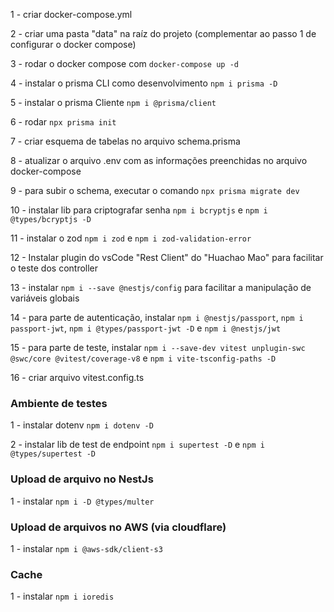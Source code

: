 1 - criar docker-compose.yml

2 - criar uma pasta "data" na raíz do projeto (complementar ao passo 1 de configurar o docker compose)

3 - rodar o docker compose com `docker-compose up -d`

4 - instalar o prisma CLI como desenvolvimento `npm i prisma -D`

5 - instalar o prisma Cliente `npm i @prisma/client`

6 - rodar `npx prisma init`

7 - criar esquema de tabelas no arquivo schema.prisma

8 - atualizar o arquivo .env com as informações preenchidas no arquivo docker-compose

9 - para subir o schema, executar o comando `npx prisma migrate dev`

10 - instalar lib para criptografar senha `npm i bcryptjs` e `npm i @types/bcryptjs -D`

11 - instalar o zod `npm i zod` e `npm i zod-validation-error`

12 - Instalar plugin do vsCode "Rest Client" do "Huachao Mao" para facilitar o teste dos controller

13 - instalar `npm i --save @nestjs/config` para facilitar a manipulação de variáveis globais

14 - para parte de autenticação, instalar `npm i @nestjs/passport`, `npm i passport-jwt`, `npm i @types/passport-jwt -D` e `npm i @nestjs/jwt`

15 - para parte de teste, instalar `npm i --save-dev vitest unplugin-swc @swc/core @vitest/coverage-v8` e `npm i vite-tsconfig-paths -D`

16 - criar arquivo vitest.config.ts



### Ambiente de testes
1 - instalar dotenv `npm i dotenv -D`

2 - instalar lib de test de endpoint `npm i supertest -D` e `npm i @types/supertest -D`


### Upload de arquivo no NestJs

1 - instalar `npm i -D @types/multer`

### Upload de arquivos no AWS (via cloudflare)

1 - instalar `npm i @aws-sdk/client-s3`


### Cache

1 - instalar `npm i ioredis`